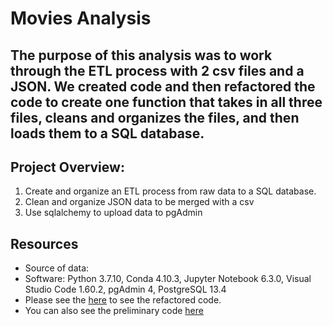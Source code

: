 # Movies Analysis

## The purpose of this analysis was to work through the ETL process with 2 csv files and a JSON. We created code and then refactored the code to create one function that takes in all three files, cleans and organizes the files, and then loads them to a SQL database. 

## Project Overview:
1. Create and organize an ETL process from raw data to a SQL database.
2. Clean and organize JSON data to be merged with a csv
3. Use sqlalchemy to upload data to pgAdmin

## Resources
- Source of data: 
- Software: Python 3.7.10, Conda 4.10.3, Jupyter Notebook 6.3.0, Visual Studio Code 1.60.2, pgAdmin 4, PostgreSQL 13.4
- Please see the [here](https://github.com/mthalken/Movies-ETL/blob/main/ETL_create_database.ipynb) to see the refactored code.
- You can also see the preliminary code [here](https://github.com/mthalken/Movies-ETL/blob/main/Resources/uploading_data.ipynb)
